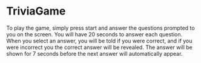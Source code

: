 # TriviaGame

To play the game, simply press start and answer the questions prompted to you on the screen. You will have 20 seconds to answer each question. When you select an answer, you will be told if you were correct, and if you were incorrect you the correct answer will be revealed. The answer will be shown for 7 seconds before the next answer will automatically appear. 